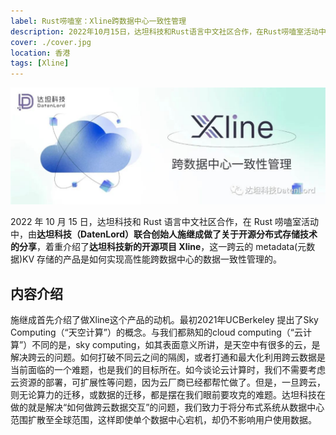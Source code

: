 ```yaml
---
label: Rust唠嗑室：Xline跨数据中心一致性管理
description: 2022年10月15日，达坦科技和Rust语言中文社区合作，在Rust唠嗑室活动中，由达坦科技（DatenLord）联合创始人施继成做了关于开源分布式存储技术的分享，着重介绍了达坦科技新的开源项目Xline，这一跨云的metadata(元数据)KV存储的产品是如何实现高性能跨数据中心的数据一致性管理的
cover: ./cover.jpg
location: 香港
tags: [Xline]
---
```


![封面](./cover.jpg)

2022 年 10 月 15 日，达坦科技和 Rust 语言中文社区合作，在 Rust 唠嗑室活动中，由**达坦科技（DatenLord）联合创始人施继成做了关于开源分布式存储技术的分享**，着重介绍了**达坦科技新的开源项目 Xline**，这一跨云的 metadata(元数据)KV 存储的产品是如何实现高性能跨数据中心的数据一致性管理的。

## 内容介绍

施继成首先介绍了做Xline这个产品的动机。最初2021年UCBerkeley 提出了Sky Computing（“天空计算”）的概念。与我们都熟知的cloud computing（“云计算”）不同的是，sky computing，如其表面意义所讲，是天空中有很多的云，是解决跨云的问题。如何打破不同云之间的隔阂，或者打通和最大化利用跨云数据是当前面临的一个难题，也是我们的目标所在。如今谈论云计算时，我们不需要考虑云资源的部署，可扩展性等问题，因为云厂商已经都帮忙做了。但是，一旦跨云，则无论算力的迁移，或数据的迁移，都是摆在我们眼前要攻克的难题。达坦科技在做的就是解决“如何做跨云数据交互”的问题，我们致力于将分布式系统从数据中心范围扩散至全球范围，这样即使单个数据中心宕机，却仍不影响用户使用数据。